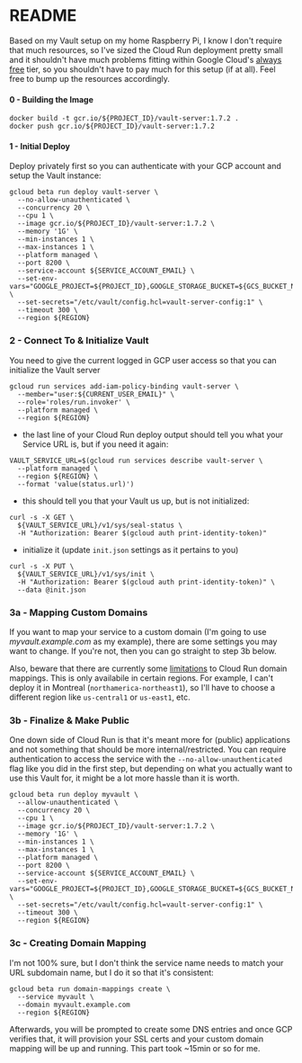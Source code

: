 # README
Based on my Vault setup on my home Raspberry Pi, I know I don't require that much resources, so I've sized the Cloud Run deployment pretty small and it shouldn't have much problems fitting within Google Cloud's [always free](https://cloud.google.com/free/docs/gcp-free-tier/#cloud-run) tier, so you shouldn't have to pay much for this setup (if at all).  Feel free to bump up the resources accordingly.

#### 0 - Building the Image
```
docker build -t gcr.io/${PROJECT_ID}/vault-server:1.7.2 .
docker push gcr.io/${PROJECT_ID}/vault-server:1.7.2
```

#### 1 - Initial Deploy
Deploy privately first so you can authenticate with your GCP account and setup the Vault instance:

```
gcloud beta run deploy vault-server \
  --no-allow-unauthenticated \
  --concurrency 20 \
  --cpu 1 \
  --image gcr.io/${PROJECT_ID}/vault-server:1.7.2 \
  --memory '1G' \
  --min-instances 1 \
  --max-instances 1 \
  --platform managed \
  --port 8200 \
  --service-account ${SERVICE_ACCOUNT_EMAIL} \
  --set-env-vars="GOOGLE_PROJECT=${PROJECT_ID},GOOGLE_STORAGE_BUCKET=${GCS_BUCKET_NAME}" \
  --set-secrets="/etc/vault/config.hcl=vault-server-config:1" \
  --timeout 300 \
  --region ${REGION}
```


### 2 - Connect To & Initialize Vault
You need to give the current logged in GCP user access so that you can initialize the Vault server

```
gcloud run services add-iam-policy-binding vault-server \
  --member="user:${CURRENT_USER_EMAIL}" \
  --role='roles/run.invoker' \
  --platform managed \
  --region ${REGION}
```

- the last line of your Cloud Run deploy output should tell you what your Service URL is, but if you need it again:
```
VAULT_SERVICE_URL=$(gcloud run services describe vault-server \
  --platform managed \
  --region ${REGION} \
  --format 'value(status.url)')
```

- this should tell you that your Vault us up, but is not initialized:
```
curl -s -X GET \
  ${VAULT_SERVICE_URL}/v1/sys/seal-status \
  -H "Authorization: Bearer $(gcloud auth print-identity-token)"
```

- initialize it (update `init.json` settings as it pertains to you)
```
curl -s -X PUT \
  ${VAULT_SERVICE_URL}/v1/sys/init \
  -H "Authorization: Bearer $(gcloud auth print-identity-token)" \
  --data @init.json
```

### 3a - Mapping Custom Domains
If you want to map your service to a custom domain (I'm going to use *myvault.example.com* as my example), there are some settings you may want to change.  If you're not, then you can go straight to step 3b below.

Also, beware that there are currently some [limitations](https://cloud.google.com/run/docs/mapping-custom-domains#limitations) to Cloud Run domain mappings.  This is only availabile in certain regions.  For example, I can't deploy it in Montreal (`northamerica-northeast1`), so I'll have to choose a different region like `us-central1` or `us-east1`, etc.

### 3b - Finalize & Make Public
One down side of Cloud Run is that it's meant more for (public) applications and not something that should be more internal/restricted.  You can require authentication to access the service with the `--no-allow-unauthenticated` flag like you did in the first step, but depending on what you actually want to use this Vault for, it might be a lot more hassle than it is worth.

```
gcloud beta run deploy myvault \
  --allow-unauthenticated \
  --concurrency 20 \
  --cpu 1 \
  --image gcr.io/${PROJECT_ID}/vault-server:1.7.2 \
  --memory '1G' \
  --min-instances 1 \
  --max-instances 1 \
  --platform managed \
  --port 8200 \
  --service-account ${SERVICE_ACCOUNT_EMAIL} \
  --set-env-vars="GOOGLE_PROJECT=${PROJECT_ID},GOOGLE_STORAGE_BUCKET=${GCS_BUCKET_NAME}" \
  --set-secrets="/etc/vault/config.hcl=vault-server-config:1" \
  --timeout 300 \
  --region ${REGION}
```

### 3c - Creating Domain Mapping
I'm not 100% sure, but I don't think the service name needs to match your URL subdomain name, but I do it so that it's consistent:
```
gcloud beta run domain-mappings create \
  --service myvault \
  --domain myvault.example.com
  --region ${REGION}
```

Afterwards, you will be prompted to create some DNS entries and once GCP verifies that, it will provision your SSL certs and your custom domain mapping will be up and running.  This part took ~15min or so for me.

